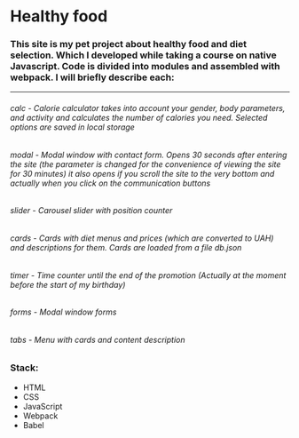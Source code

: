 # Healthy food

### This site is my pet project about healthy food and diet selection. Which I developed while taking a course on native Javascript. Сode is divided into modules and assembled with webpack. I will briefly describe each:

___

###### calc - Calorie calculator takes into account your gender, body parameters, and activity and calculates the number of calories you need. Selected options are saved in local storage
###### modal - Modal window with contact form. Opens 30 seconds after entering the site (the parameter is changed for the convenience of viewing the site for 30 minutes) it also opens if you scroll the site to the very bottom and actually when you click on the communication buttons
###### slider - Carousel slider with position counter
###### cards - Cards with diet menus and prices (which are converted to UAH) and descriptions for them. Cards are loaded from a file db.json
###### timer - Time counter until the end of the promotion (Actually at the moment before the start of my birthday)
###### forms - Modal window forms
###### tabs - Menu with cards and content description




### Stack:
- HTML
- CSS
- JavaScript
- Webpack
- Babel

